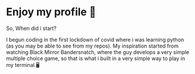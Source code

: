 # Enjoy my profile :speech_balloon:

 So, When did i start?

I begun coding in the first lockdown of covid where i was learning python (as you may be able to see from my repos). My inspiration started from watching Black Mirror Bandersnatch, where the guy develops a very simple multiple choice game, so that is what i built in a very simple way to play in my terminal.:desktop_computer: